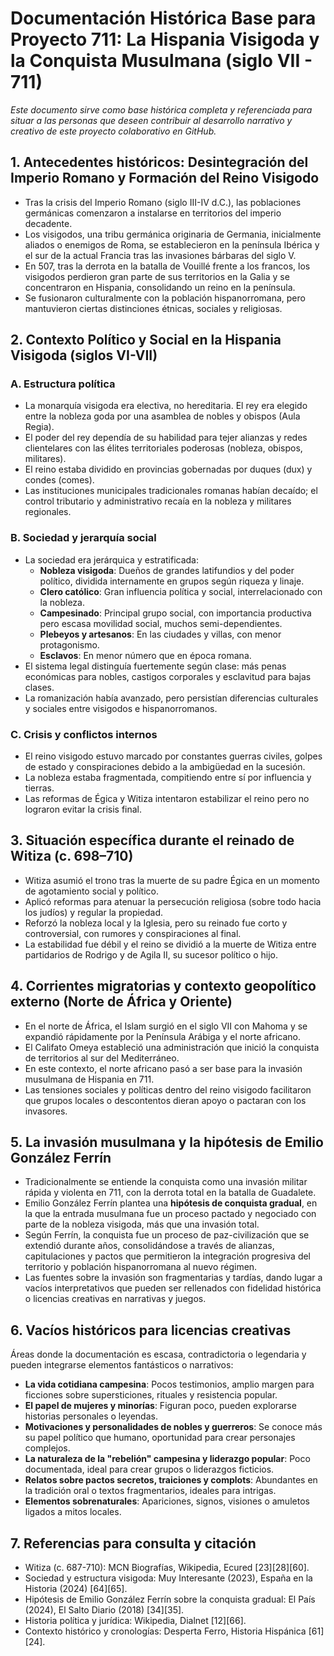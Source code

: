 # Documentación Histórica Base para Proyecto 711: La Hispania Visigoda y la Conquista Musulmana (siglo VII - 711)

*Este documento sirve como base histórica completa y referenciada para situar a las personas que deseen contribuir al desarrollo narrativo y creativo de este proyecto colaborativo en GitHub.*

## 1. Antecedentes históricos: Desintegración del Imperio Romano y Formación del Reino Visigodo

- Tras la crisis del Imperio Romano (siglo III-IV d.C.), las poblaciones germánicas comenzaron a instalarse en territorios del imperio decadente.
- Los visigodos, una tribu germánica originaria de Germania, inicialmente aliados o enemigos de Roma, se establecieron en la península Ibérica y el sur de la actual Francia tras las invasiones bárbaras del siglo V.
- En 507, tras la derrota en la batalla de Vouillé frente a los francos, los visigodos perdieron gran parte de sus territorios en la Galia y se concentraron en Hispania, consolidando un reino en la península.
- Se fusionaron culturalmente con la población hispanorromana, pero mantuvieron ciertas distinciones étnicas, sociales y religiosas.  




## 2. Contexto Político y Social en la Hispania Visigoda (siglos VI-VII)

### A. Estructura política

- La monarquía visigoda era electiva, no hereditaria. El rey era elegido entre la nobleza goda por una asamblea de nobles y obispos (Aula Regia).
- El poder del rey dependía de su habilidad para tejer alianzas y redes clientelares con las élites territoriales poderosas (nobleza, obispos, militares).
- El reino estaba dividido en provincias gobernadas por duques (dux) y condes (comes).
- Las instituciones municipales tradicionales romanas habían decaído; el control tributario y administrativo recaía en la nobleza y militares regionales.  


### B. Sociedad y jerarquía social

- La sociedad era jerárquica y estratificada:
  - **Nobleza visigoda**: Dueños de grandes latifundios y del poder político, dividida internamente en grupos según riqueza y linaje.
  - **Clero católico**: Gran influencia política y social, interrelacionado con la nobleza.
  - **Campesinado**: Principal grupo social, con importancia productiva pero escasa movilidad social, muchos semi-dependientes.
  - **Plebeyos y artesanos**: En las ciudades y villas, con menor protagonismo.
  - **Esclavos**: En menor número que en época romana.
- El sistema legal distinguía fuertemente según clase: más penas económicas para nobles, castigos corporales y esclavitud para bajas clases.
- La romanización había avanzado, pero persistían diferencias culturales y sociales entre visigodos e hispanorromanos.  


### C. Crisis y conflictos internos

- El reino visigodo estuvo marcado por constantes guerras civiles, golpes de estado y conspiraciones debido a la ambigüedad en la sucesión.
- La nobleza estaba fragmentada, compitiendo entre sí por influencia y tierras.
- Las reformas de Égica y Witiza intentaron estabilizar el reino pero no lograron evitar la crisis final.  




## 3. Situación específica durante el reinado de Witiza (c. 698–710)

- Witiza asumió el trono tras la muerte de su padre Égica en un momento de agotamiento social y político.
- Aplicó reformas para atenuar la persecución religiosa (sobre todo hacia los judíos) y regular la propiedad.
- Reforzó la nobleza local y la Iglesia, pero su reinado fue corto y controversial, con rumores y conspiraciones al final.
- La estabilidad fue débil y el reino se dividió a la muerte de Witiza entre partidarios de Rodrigo y de Agila II, su sucesor político o hijo.  




## 4. Corrientes migratorias y contexto geopolítico externo (Norte de África y Oriente)

- En el norte de África, el Islam surgió en el siglo VII con Mahoma y se expandió rápidamente por la Península Arábiga y el norte africano.
- El Califato Omeya estableció una administración que inició la conquista de territorios al sur del Mediterráneo.
- En este contexto, el norte africano pasó a ser base para la invasión musulmana de Hispania en 711.
- Las tensiones sociales y políticas dentro del reino visigodo facilitaron que grupos locales o descontentos dieran apoyo o pactaran con los invasores.



## 5. La invasión musulmana y la hipótesis de Emilio González Ferrín

- Tradicionalmente se entiende la conquista como una invasión militar rápida y violenta en 711, con la derrota total en la batalla de Guadalete.
- Emilio González Ferrín plantea una **hipótesis de conquista gradual**, en la que la entrada musulmana fue un proceso pactado y negociado con parte de la nobleza visigoda, más que una invasión total.
- Según Ferrín, la conquista fue un proceso de paz-civilización que se extendió durante años, consolidándose a través de alianzas, capitulaciones y pactos que permitieron la integración progresiva del territorio y población hispanorromana al nuevo régimen.
- Las fuentes sobre la invasión son fragmentarias y tardías, dando lugar a vacíos interpretativos que pueden ser rellenados con fidelidad histórica o licencias creativas en narrativas y juegos.  




## 6. Vacíos históricos para licencias creativas

Áreas donde la documentación es escasa, contradictoria o legendaria y pueden integrarse elementos fantásticos o narrativos:

- **La vida cotidiana campesina**: Pocos testimonios, amplio margen para ficciones sobre supersticiones, rituales y resistencia popular.
- **El papel de mujeres y minorías**: Figuran poco, pueden explorarse historias personales o leyendas.
- **Motivaciones y personalidades de nobles y guerreros**: Se conoce más su papel político que humano, oportunidad para crear personajes complejos.
- **La naturaleza de la "rebelión" campesina y liderazgo popular**: Poco documentada, ideal para crear grupos o liderazgos ficticios.
- **Relatos sobre pactos secretos, traiciones y complots**: Abundantes en la tradición oral o textos fragmentarios, ideales para intrigas.
- **Elementos sobrenaturales**: Apariciones, signos, visiones o amuletos ligados a mitos locales.



## 7. Referencias para consulta y citación

- Witiza (c. 687-710): MCN Biografías, Wikipedia, Ecured [23][28][60].
- Sociedad y estructura visigoda: Muy Interesante (2023), España en la Historia (2024) [64][65].
- Hipótesis de Emilio González Ferrín sobre la conquista gradual: El País (2024), El Salto Diario (2018) [34][35].
- Historia política y jurídica: Wikipedia, Dialnet [12][66].
- Contexto histórico y cronologías: Desperta Ferro, Historia Hispánica [61][24].





